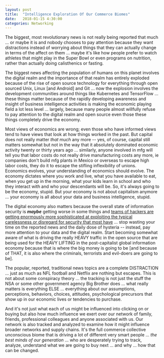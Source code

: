 ```yaml
---
layout: post
title:  "Intelligence Exploration Of Our Commerce Biomes"
date:   2018-01-15 4:30:00
categories: Networking
---
```


The biggest, most revolutionary news is not really being reported that much ... or maybe it is and nobody chooses to pay attention because they want distractions instead of worrying about things that they can actually change in terms of the affect on them ... maybe it's like how people prefer to watch athletes that might play in the Super Bowl or even programs on nutrition, rather than actually doing calisthenics or fasting.

The biggest news affecting the population of humans on this planet involves the digital realm and the importance of that realm has entirely exploded because of the rise of open source technology for everything through open sourced Unix, Linux [and Android] and Git ... now the explosion involves the development communities around things like Kubernetes and  TensorFlow ... these things matter because of the rapidly developing awareness and insight of business intelligence activities is making the economic playing field a lot less level ... largely, because many people almost willfully refuse to pay attention to the digital realm and open source even those these things completely drive the economy.

Most views of economics are wrong; even those who have informed views tend to have views that look at how things worked in the past. But capital does not really matter *that much* any more -- yes, of course, capital still matters somewhat but not in the way that it absolutely dominated economic activity twenty or thirty years ago ... similarly, anyone involved in mfg will tell you that labor costs do not really drive manufacturing costs any more, ie companies don't build mfg plants in Mexico or overseas to escape high labor costs, they do it to escape the stifling inflexibility of unions. Economics evolves, your understanding of economics should evolve. The economy dictates where you work and live, what you have available to eat, when you get up in the morning, what your kids learn in school and who they interact with and who your descendants will be. So, it's always going to be the economy, stupid. But your economy is not about capitalism anymore ... your economy is all about your data and business intelligence, stupid.

The digital economy also matters because the overall state of information security is ***maybe*** getting worse in some things and [teams of hackers are getting enormously more sophisticated at exploiting the typical carelessness or disregard for security that most have](https://www.wired.com/story/worst-hacks-2017/) ... stop wasting your time on the reported news and the daily dose of hysteria -- instead, pay more attention to your data and the digital realm. Start becoming somewhat aware of what is driving the really HEAVY traffic in the open source that are being used for the HEAVY LIFTING in the post-capitalist global information economy because that is where the big money is going to be [and because of THAT, it is also where the criminals, terrorists and evil-doers are going to be].  

The popular, reported, traditional news topics are a complete DISTRACTION ... just as much as NFL football and Netflix are nothing but escapes.  This is not about some conspiracy theory ... the tracking is not just the stuff the NSA or some other government agency Big Brother does ... what really matters is everything ELSE ... everything about our assumptions, perceptions, behaviors, choices, attitudes, psychological precursors that show up in our economic lives or tendencies to purchase.

And it's not just what each of us might be influenced into clicking on or buying but also how much influence we exert over our network of family, friends, professional colleagues and anyone associated with us. Our network is also tracked and analyzed to examine how it might influence broader networks and supply chains.  It's the full commerce collective unconscious biome that is driving a lot of different very smart people ... *the best minds of our generation* ... who are desperately trying to track, analyze, understand what we are going to buy next ... and why ... how that can be changed.
